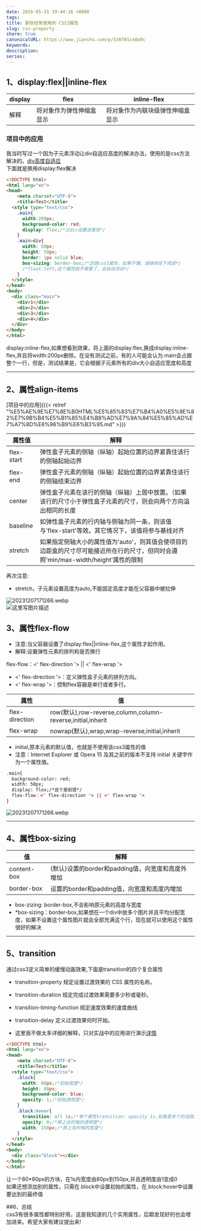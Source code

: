 ```yaml
---  
date: 2016-05-31 19:44:16 +8000  
tags:   
title: 那些经常使用的 CSS3属性  
slug: css-property  
share: true  
canonicalURL: https://www.jianshu.com/p/536f01ce8a9c  
keywords:   
description:   
series:   
---  
```

  
## 1、display:flex||inline-flex  
|display|flex|inline-flex|  
|------|-----|-----|  
|解释|将对象作为弹性伸缩盒显示|将对象作为内联块级弹性伸缩盒显示|  
  
### 项目中的应用  
  
我当时写过一个因为子元素浮动让div自适应高度的解决办法，使用的是css方法解决的。[div高度自适应](http://www.jianshu.com/p/e50d1f11cf83)  
下面就是换用display:flex解决  
  
```html  
<!DOCTYPE html>  
<html lang="en">  
<head>  
	<meta charset="UTF-8">  
	<title>Test</title>  
  <style type="text/css">  
    .main{  
      width:200px;  
      background-color: red;  
      display: flex;/*父div设置该属性*/  
    }  
    .main>div{  
      width: 50px;  
      height: 50px;  
      border: 1px solid blue;  
      box-sizing: border-box;/*这是css3属性，如果不懂，请继续往下阅读*/  
      /*float:left;这个属性就不需要了，会自动浮动*/  
    }  
  </style>  
</head>  
<body>  
  <div class="main">  
    <div>1</div>  
    <div>2</div>  
    <div>3</div>  
    <div>4</div>  
  </div>  
</body>  
</html>  
```  
display:inline-flex,如果想看到效果，将上面的display:flex,换成display:inline-flex,并且将width:200px删除。在没有测试之前，有的人可能会认为.main会占据整个一行，但是，测试结果是，它会根据子元素所有的div大小自适应宽度和高度  
  
***  
## 2、属性align-items  
[项目中的应用]({{< relref "%E5%AE%9E%E7%8E%B0HTML%E5%85%83%E7%B4%A0%E5%9E%82%E7%9B%B4%E5%B1%85%E4%B8%AD%E7%9A%84%E5%85%AD%E7%A7%8D%E6%96%B9%E6%B3%95.md" >}})  
  
|属性值|解释|  
|--|-----|  
|flex-start|弹性盒子元素的侧轴（纵轴）起始位置的边界紧靠住该行的侧轴起始边界|  
|flex-end|弹性盒子元素的侧轴（纵轴）起始位置的边界紧靠住该行的侧轴结束边界|  
|center|弹性盒子元素在该行的侧轴（纵轴）上居中放置。（如果该行的尺寸小于弹性盒子元素的尺寸，则会向两个方向溢出相同的长度|  
|baseline|如弹性盒子元素的行内轴与侧轴为同一条，则该值与'flex-start'等效。其它情况下，该值将参与基线对齐|  
|stretch|如果指定侧轴大小的属性值为'auto'，则其值会使项目的边距盒的尺寸尽可能接近所在行的尺寸，但同时会遵照'min/max-width/height'属性的限制|  
  
 再次注意:  
   
* stretch，子元素设置高度为auto,不能固定高度才能在父容器中被拉伸  
  
![20231207171266.webp](/images/20231207171266.webp)  
![这里写图片描述](/images/20231207171269.webp)  
  
## 3、属性flex-flow  
* 注意:当父容器设置了display:flex||inline-flex,这个属性才起作用。  
* 解释:设置弹性元素的排列和是否换行  
  
flex-flow：<' flex-direction '> || <' flex-wrap '>  
- <' flex-direction '>：定义弹性盒子元素的排列方向。  
-  <' flex-wrap '>：控制flex容器是单行或者多行。  
  
|属性|值|  
|-------|-------|  
|flex-direction|row(默认),row-reverse,column,column-reverse,initial,inherit|  
|flex-wrap|nowrap(默认),wrap,wrap-reverse,initial,inherit|  
  
* initial,原本元素的默认值，也就是不使用该css3属性的值  
* 注意：Internet Explorer 或 Opera 15 及其之前的版本不支持 initial 关键字作为一个属性值。  
  
```html  
.main{  
  background-color: red;  
  width: 50px;  
  display: flex;/*这个是前提*/  
  flex-flow：<' flex-direction '> || <' flex-wrap '>  
}  
```  
![20231207171266.webp](/images/20231207171266.webp)  
***  
  
## 4、属性box-sizing  
  
|值|解释|  
|----|----|  
|content-box|(默认)设置的border和padding值，向宽度和高度外增加|  
|border-box|设置的border和padding值，向宽度和高度内增加|  
  
- box-zizing: border-box,不会影响原元素的高度与宽度  
-  *box-sizing：border-box,如果想在一个div中放多个图片并且平均分配宽度，如果不设置这个属性图片就会全部充满这个行，现在就可以使用这个属性很好的解决  
  
***  
  
## 5、transition  
  
通过css3定义简单的缓慢动画效果,下面是transition的四个复合属性  
* transition-property 规定设置过渡效果的 CSS 属性的名称。  
* transition-duration 规定完成过渡效果需要多少秒或毫秒。  
* transition-timing-function 规定速度效果的速度曲线  
* transition-delay 定义过渡效果何时开始。  
  
* 这里我不做太多详细的解释，只对实战中的应用进行演示[详情](http://www.w3school.com.cn/cssref/pr_transition.asp)  
  
```html  
<!DOCTYPE html>  
<html lang="en">  
<head>  
	<meta charset="UTF-8">  
	<title>Test</title>  
  <style type="text/css">  
    .block{  
      width: 80px;/*初始宽度*/  
      height: 80px;  
      background-color: blue;  
      opacity: 1;/*初始透明度*/  
    }  
    .block:hover{  
      transition: all 1s;/*单个属性transition: opacity 1s,如果是多个的话就是all*/  
      opacity: 0;/*移上去时候的透明度*/  
      width: 150px;/*移上去时候的宽度*/  
    }  
  </style>  
</head>  
<body>  
  <div class="block"></div>  
</body>  
</html>  
```  
  
让一个80*80px的方块，在1s内宽度由80px到150px,并且透明度由1变成0  
如果还想添加别的属性，只需在.block中设置初始的属性，在.block:hover中设置要达到的最终值  
  
##6、总结  
css3有很多属性都特别好用，这是我知道的几个实用属性，后期发现好的也会增加进来。希望大家有建议提出来!